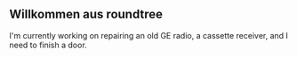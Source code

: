 ## Willkommen aus roundtree

I'm currently working on repairing an old GE radio, a cassette receiver, and I need to finish a door. 
